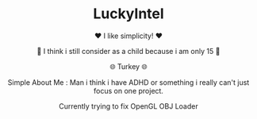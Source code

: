 <div align="center">
  <h1>LuckyIntel</h1>
  <p>❤️ I like simplicity! ❤️</p>
  <p>🧒 I think i still consider as a child because i am only 15 🧒</p>
  <p>🌐 Turkey 🌐</p>
  <p>Simple About Me : Man i think i have ADHD or something i really can't just focus on one project.</p>
  <p>Currently trying to fix OpenGL OBJ Loader</p>
</div>
